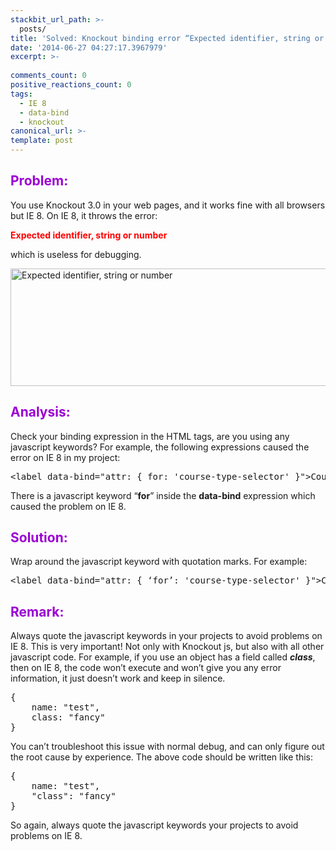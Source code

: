 ```yaml
---
stackbit_url_path: >-
  posts/
title: 'Solved: Knockout binding error “Expected identifier, string or number” on IE 8'
date: '2014-06-27 04:27:17.3967979'
excerpt: >-
  
comments_count: 0
positive_reactions_count: 0
tags: 
  - IE 8
  - data-bind
  - knockout
canonical_url: >-
template: post
---
```

<h2><font color="#9b00d3">Problem:</font></h2>  <p>You use Knockout 3.0 in your web pages, and it works fine with all browsers but IE 8. On IE 8, it throws the error:</p>  <p><strong><font color="#ff0000">Expected identifier, string or number</font></strong></p>  <p>which is useless for debugging.</p>  <p><a href="http://zizhujy.com/blog/image.axd?picture=image_630.png"><img title="Expected identifier, string or number" style="border-top: 0px; border-right: 0px; background-image: none; border-bottom: 0px; padding-top: 0px; padding-left: 0px; border-left: 0px; display: inline; padding-right: 0px" border="0" alt="Expected identifier, string or number" src="http://zizhujy.com/blog/image.axd?picture=image_thumb_348.png" width="672" height="188" /></a></p>  <h2><font color="#9b00d3">Analysis:</font></h2>  <p>Check your binding expression in the HTML tags, are you using any javascript keywords? For example, the following expressions caused the error on IE 8 in my project:</p>  <pre class="brush: html">&lt;label data-bind=&quot;attr: { for: 'course-type-selector' }&quot;&gt;Course Type: &lt;/label&gt;</pre>

<p>There is a javascript keyword “<strong>for</strong>” inside the <strong>data-bind</strong> expression which caused the problem on IE 8.</p>

<h2><font color="#9b00d3">Solution:</font></h2>

<p>Wrap around the javascript keyword with quotation marks. For example:</p>

<pre class="brush: html">&lt;label data-bind=&quot;attr: { ‘for’: 'course-type-selector' }&quot;&gt;Course Type: &lt;/label&gt;</pre>

<h2><font color="#9b00d3">Remark:</font></h2>

<p>Always quote the javascript keywords in your projects to avoid problems on IE 8. This is very important! Not only with Knockout js, but also with all other javascript code. For example, if you use an object has a field called <strong><em>class</em></strong>, then on IE 8, the code won’t execute and won’t give you any error information, it just doesn’t work and keep in silence. </p>

<pre class="brush: javascript">{
	name: &quot;test&quot;,
	class: &quot;fancy&quot;
}</pre>

<p>You can’t troubleshoot this issue with normal debug, and can only figure out the root cause by experience. The above code should be written like this:</p>

<pre class="brush: javascript">{
	name: &quot;test&quot;,
	&quot;class&quot;: &quot;fancy&quot;
}</pre>

<p>So again, always quote the javascript keywords your projects to avoid problems on IE 8.</p>